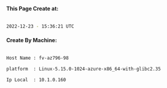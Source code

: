 
   
#### This Page Create at:

```bash

2022-12-23 - 15:36:21 UTC

```

#### Create By Machine:

```bash

Host Name : fv-az796-98

platform  : Linux-5.15.0-1024-azure-x86_64-with-glibc2.35

Ip Local  : 10.1.0.160

```

